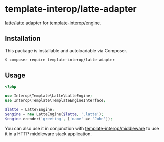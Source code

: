 # template-interop/latte-adapter

[latte/latte](https://github.com/nette/latte) adapter for [template-interop/engine](https://github.com/template-interop/engine).

## Installation

This package is installable and autoloadable via Composer.

```sh
$ composer require template-interop/latte-adapter
```

## Usage

```php
<?php

use Interop\Template\Latte\LatteEngine;
use Interop\Template\TemplateEngineInterface;

$latte = Latte\Engine;
$engine = new LatteEngine($latte, '.latte');
$engine->render('greeting', ['name' => 'John']);
```

You can also use it in conjunction with [template-interop/middleware](https://github.com/template-interop/middleware)
to use it in a HTTP middleware stack application.
